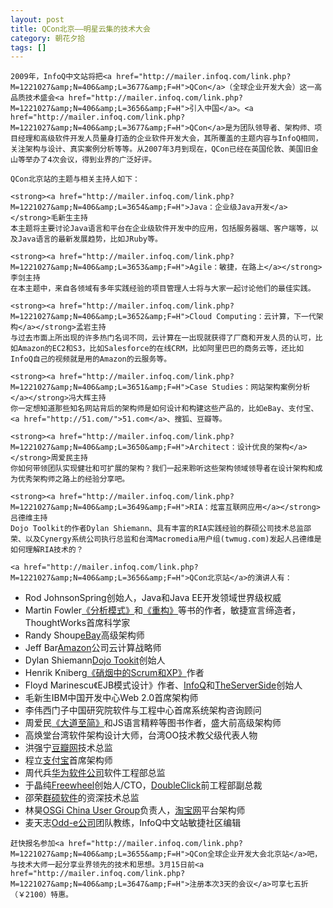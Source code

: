 ```yaml
---
layout: post
title: QCon北京——明星云集的技术大会
category: 朝花夕拾
tags: []
---
```


	2009年，InfoQ中文站将把<a href="http://mailer.infoq.com/link.php?M=1221027&amp;N=406&amp;L=3677&amp;F=H">QCon</a>（全球企业开发大会）这一高品质技术盛会<a href="http://mailer.infoq.com/link.php?M=1221027&amp;N=406&amp;L=3656&amp;F=H">引入中国</a>。<a href="http://mailer.infoq.com/link.php?M=1221027&amp;N=406&amp;L=3677&amp;F=H">QCon</a>是为团队领导者、架构师、项目经理和高级软件开发人员量身打造的企业软件开发大会，其所覆盖的主题内容与InfoQ相同，关注架构与设计、真实案例分析等等。从2007年3月到现在，QCon已经在英国伦敦、美国旧金山等举办了4次会议，得到业界的广泛好评。

	QCon北京站的主题与相关主持人如下：

	<strong><a href="http://mailer.infoq.com/link.php?M=1221027&amp;N=406&amp;L=3654&amp;F=H">Java：企业级Java开发</a></strong>毛新生主持     
	本主题将主要讨论Java语言和平台在企业级软件开发中的应用，包括服务器端、客户端等，以及Java语言的最新发展趋势，比如JRuby等。

	<strong><a href="http://mailer.infoq.com/link.php?M=1221027&amp;N=406&amp;L=3653&amp;F=H">Agile：敏捷，在路上</a></strong>李剑主持     
	在本主题中，来自各领域有多年实践经验的项目管理人士将与大家一起讨论他们的最佳实践。

	<strong><a href="http://mailer.infoq.com/link.php?M=1221027&amp;N=406&amp;L=3652&amp;F=H">Cloud Computing：云计算，下一代架构</a></strong>孟岩主持     
	与过去市面上所出现的许多热门名词不同，云计算在一出现就获得了厂商和开发人员的认可，比如Amazon的EC2和S3，比如Salesforce的在线CRM，比如阿里巴巴的商务云等，还比如InfoQ自己的视频就是用的Amazon的云服务等。

	<strong><a href="http://mailer.infoq.com/link.php?M=1221027&amp;N=406&amp;L=3651&amp;F=H">Case Studies：网站架构案例分析</a></strong>冯大辉主持     
	你一定想知道那些知名网站背后的架构师是如何设计和构建这些产品的，比如eBay、支付宝、<a href="http://51.com/">51.com</a>、搜狐、豆瓣等。

	<strong><a href="http://mailer.infoq.com/link.php?M=1221027&amp;N=406&amp;L=3650&amp;F=H">Architect：设计优良的架构</a></strong>周爱民主持     
	你如何带领团队实现健壮和可扩展的架构？我们一起来聆听这些架构领域领导者在设计架构和成为优秀架构师之路上的经验分享吧。

	<strong><a href="http://mailer.infoq.com/link.php?M=1221027&amp;N=406&amp;L=3649&amp;F=H">RIA：炫富互联网应用</a></strong>吕德维主持     
	Dojo Toolkit的作者Dylan Shiemann、具有丰富的RIA实践经验的群硕公司技术总监邵荣、以及Cynergy系统公司执行总监和台湾Macromedia用户组(twmug.com)发起人吕德维是如何理解RIA技术的？

	<a href="http://mailer.infoq.com/link.php?M=1221027&amp;N=406&amp;L=3656&amp;F=H">QCon北京站</a>的演讲人有：
<ul>
<li>Rod JohnsonSpring创始人，Java和Java EE开发领域世界级权威 </li>
<li>Martin Fowler<a href="http://mailer.infoq.com/link.php?M=1221027&amp;N=406&amp;L=3665&amp;F=H">《分析模式》</a>和<a href="http://mailer.infoq.com/link.php?M=1221027&amp;N=406&amp;L=3667&amp;F=H">《重构》</a>等书的作者，敏捷宣言缔造者，ThoughtWorks首席科学家 </li>
<li>Randy Shoup<a href="http://mailer.infoq.com/link.php?M=1221027&amp;N=406&amp;L=3661&amp;F=H">eBay</a>高级架构师 </li>
<li>Jeff Bar<a href="http://mailer.infoq.com/link.php?M=1221027&amp;N=406&amp;L=3669&amp;F=H">Amazon</a>公司云计算战略师 </li>
<li>Dylan Shiemann<a href="http://mailer.infoq.com/link.php?M=1221027&amp;N=406&amp;L=3664&amp;F=H">Dojo Tookit</a>创始人 </li>
<li>Henrik Kniberg<a href="http://mailer.infoq.com/link.php?M=1221027&amp;N=406&amp;L=1604&amp;F=H">《硝烟中的Scrum和XP》</a>作者 </li>
<li>Floyd Marinescu《EJB模式设计》作者、<a href="http://mailer.infoq.com/link.php?M=1221027&amp;N=406&amp;L=3658&amp;F=H">InfoQ</a>和<a href="http://mailer.infoq.com/link.php?M=1221027&amp;N=406&amp;L=3644&amp;F=H">TheServerSide</a>创始人 </li>
<li>毛新生IBM中国开发中心Web 2.0首席架构师 </li>
<li>李伟西门子中国研究院软件与工程中心首席系统架构咨询顾问 </li>
<li>周爱民<a href="http://mailer.infoq.com/link.php?M=1221027&amp;N=406&amp;L=3666&amp;F=H">《大道至简》</a>和JS语言精粹等图书作者，盛大前高级架构师 </li>
<li>高焕堂台湾软件架构设计大师，台湾OO技术教父级代表人物 </li>
<li>洪强宁<a href="http://mailer.infoq.com/link.php?M=1221027&amp;N=406&amp;L=3663&amp;F=H">豆瓣网</a>技术总监 </li>
<li>程立<a href="http://mailer.infoq.com/link.php?M=1221027&amp;N=406&amp;L=3670&amp;F=H">支付宝</a>首席架构师 </li>
<li>周代兵<a href="http://mailer.infoq.com/link.php?M=1221027&amp;N=406&amp;L=3659&amp;F=H">华为软件公司</a>软件工程部总监 </li>
<li>于晶纯<a href="http://mailer.infoq.com/link.php?M=1221027&amp;N=406&amp;L=3660&amp;F=H">Freewheel</a>创始人/CTO，<a href="http://mailer.infoq.com/link.php?M=1221027&amp;N=406&amp;L=3662&amp;F=H">DoubleClick</a>前工程部副总裁 </li>
<li>邵荣<a href="http://mailer.infoq.com/link.php?M=1221027&amp;N=406&amp;L=3668&amp;F=H">群硕软件</a>的资深技术总监 </li>
<li>林昊<a href="http://mailer.infoq.com/link.php?M=1221027&amp;N=406&amp;L=3646&amp;F=H">OSGi China User Group</a>负责人，<a href="http://mailer.infoq.com/link.php?M=1221027&amp;N=406&amp;L=3645&amp;F=H">淘宝网</a>平台架构师 </li>
<li>麦天志<a href="http://mailer.infoq.com/link.php?M=1221027&amp;N=406&amp;L=3657&amp;F=H">Odd-e公司</a>团队教练，InfoQ中文站敏捷社区编辑 </li>
</ul>

	赶快报名参加<a href="http://mailer.infoq.com/link.php?M=1221027&amp;N=406&amp;L=3655&amp;F=H">QCon全球企业开发大会北京站</a>吧，与技术大师一起分享业界领先的技术和思想。3月15日前<a href="http://mailer.infoq.com/link.php?M=1221027&amp;N=406&amp;L=3647&amp;F=H">注册本次3天的会议</a>可享七五折（￥2100）特惠。
